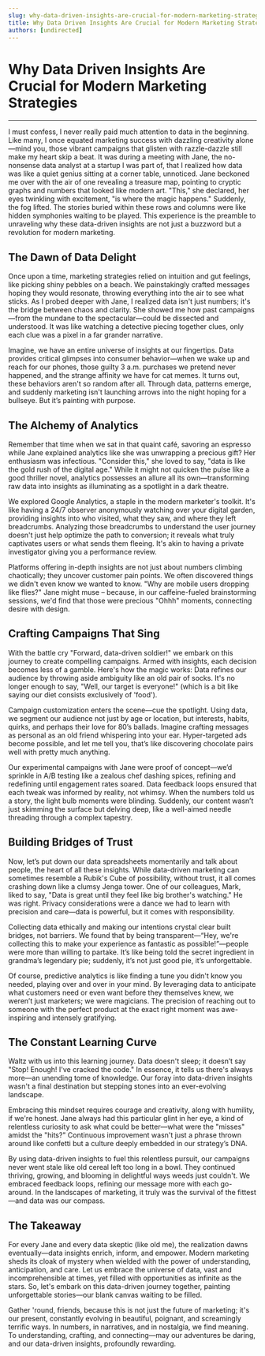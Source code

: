 ```yaml
---
slug: why-data-driven-insights-are-crucial-for-modern-marketing-strategies
title: Why Data Driven Insights Are Crucial for Modern Marketing Strategies
authors: [undirected]
---
```


# Why Data Driven Insights Are Crucial for Modern Marketing Strategies

---

I must confess, I never really paid much attention to data in the beginning. Like many, I once equated marketing success with dazzling creativity alone—mind you, those vibrant campaigns that glisten with razzle-dazzle still make my heart skip a beat. It was during a meeting with Jane, the no-nonsense data analyst at a startup I was part of, that I realized how data was like a quiet genius sitting at a corner table, unnoticed. Jane beckoned me over with the air of one revealing a treasure map, pointing to cryptic graphs and numbers that looked like modern art. "This," she declared, her eyes twinkling with excitement, "is where the magic happens." Suddenly, the fog lifted. The stories buried within these rows and columns were like hidden symphonies waiting to be played. This experience is the preamble to unraveling why these data-driven insights are not just a buzzword but a revolution for modern marketing.

## The Dawn of Data Delight

Once upon a time, marketing strategies relied on intuition and gut feelings, like picking shiny pebbles on a beach. We painstakingly crafted messages hoping they would resonate, throwing everything into the air to see what sticks. As I probed deeper with Jane, I realized data isn't just numbers; it's the bridge between chaos and clarity. She showed me how past campaigns—from the mundane to the spectacular—could be dissected and understood. It was like watching a detective piecing together clues, only each clue was a pixel in a far grander narrative.

Imagine, we have an entire universe of insights at our fingertips. Data provides critical glimpses into consumer behavior—when we wake up and reach for our phones, those guilty 3 a.m. purchases we pretend never happened, and the strange affinity we have for cat memes. It turns out, these behaviors aren't so random after all. Through data, patterns emerge, and suddenly marketing isn't launching arrows into the night hoping for a bullseye. But it’s painting with purpose.

## The Alchemy of Analytics

Remember that time when we sat in that quaint café, savoring an espresso while Jane explained analytics like she was unwrapping a precious gift? Her enthusiasm was infectious. "Consider this," she loved to say, "data is like the gold rush of the digital age." While it might not quicken the pulse like a good thriller novel, analytics possesses an allure all its own—transforming raw data into insights as illuminating as a spotlight in a dark theatre.

We explored Google Analytics, a staple in the modern marketer's toolkit. It's like having a 24/7 observer anonymously watching over your digital garden, providing insights into who visited, what they saw, and where they left breadcrumbs. Analyzing those breadcrumbs to understand the user journey doesn't just help optimize the path to conversion; it reveals what truly captivates users or what sends them fleeing. It's akin to having a private investigator giving you a performance review.

Platforms offering in-depth insights are not just about numbers climbing chaotically; they uncover customer pain points. We often discovered things we didn't even know we wanted to know. "Why are mobile users dropping like flies?" Jane might muse – because, in our caffeine-fueled brainstorming sessions, we'd find that those were precious "Ohhh" moments, connecting desire with design.

## Crafting Campaigns That Sing

With the battle cry "Forward, data-driven soldier!" we embark on this journey to create compelling campaigns. Armed with insights, each decision becomes less of a gamble. Here's how the magic works: Data refines our audience by throwing aside ambiguity like an old pair of socks. It's no longer enough to say, "Well, our target is everyone!" (which is a bit like saying our diet consists exclusively of 'food').

Campaign customization enters the scene—cue the spotlight. Using data, we segment our audience not just by age or location, but interests, habits, quirks, and perhaps their love for 80’s ballads. Imagine crafting messages as personal as an old friend whispering into your ear. Hyper-targeted ads become possible, and let me tell you, that’s like discovering chocolate pairs well with pretty much anything.

Our experimental campaigns with Jane were proof of concept—we’d sprinkle in A/B testing like a zealous chef dashing spices, refining and redefining until engagement rates soared. Data feedback loops ensured that each tweak was informed by reality, not whimsy. When the numbers told us a story, the light bulb moments were blinding. Suddenly, our content wasn’t just skimming the surface but delving deep, like a well-aimed needle threading through a complex tapestry.

## Building Bridges of Trust

Now, let’s put down our data spreadsheets momentarily and talk about people, the heart of all these insights. While data-driven marketing can sometimes resemble a Rubik's Cube of possibility, without trust, it all comes crashing down like a clumsy Jenga tower. One of our colleagues, Mark, liked to say, "Data is great until they feel like big brother's watching." He was right. Privacy considerations were a dance we had to learn with precision and care—data is powerful, but it comes with responsibility.

Collecting data ethically and making our intentions crystal clear built bridges, not barriers. We found that by being transparent—“Hey, we're collecting this to make your experience as fantastic as possible!”—people were more than willing to partake. It’s like being told the secret ingredient in grandma’s legendary pie; suddenly, it’s not just good pie, it’s unforgettable.

Of course, predictive analytics is like finding a tune you didn't know you needed, playing over and over in your mind. By leveraging data to anticipate what customers need or even want before they themselves knew, we weren’t just marketers; we were magicians. The precision of reaching out to someone with the perfect product at the exact right moment was awe-inspiring and intensely gratifying.

## The Constant Learning Curve

Waltz with us into this learning journey. Data doesn't sleep; it doesn’t say "Stop! Enough! I've cracked the code." In essence, it tells us there's always more—an unending tome of knowledge. Our foray into data-driven insights wasn't a final destination but stepping stones into an ever-evolving landscape.

Embracing this mindset requires courage and creativity, along with humility, if we're honest. Jane always had this particular glint in her eye, a kind of relentless curiosity to ask what could be better—what were the "misses" amidst the "hits?" Continuous improvement wasn't just a phrase thrown around like confetti but a culture deeply embedded in our strategy’s DNA.

By using data-driven insights to fuel this relentless pursuit, our campaigns never went stale like old cereal left too long in a bowl. They continued thriving, growing, and blooming in delightful ways weeds just couldn't. We embraced feedback loops, refining our message more with each go-around. In the landscapes of marketing, it truly was the survival of the fittest—and data was our compass.

## The Takeaway

For every Jane and every data skeptic (like old me), the realization dawns eventually—data insights enrich, inform, and empower. Modern marketing sheds its cloak of mystery when wielded with the power of understanding, anticipation, and care. Let us embrace the universe of data, vast and incomprehensible at times, yet filled with opportunities as infinite as the stars. So, let's embark on this data-driven journey together, painting unforgettable stories—our blank canvas waiting to be filled. 

Gather 'round, friends, because this is not just the future of marketing; it's our present, constantly evolving in beautiful, poignant, and screamingly terrific ways. In numbers, in narratives, and in nostalgia, we find meaning. To understanding, crafting, and connecting—may our adventures be daring, and our data-driven insights, profoundly rewarding.